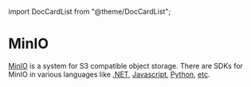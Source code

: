 import DocCardList from "@theme/DocCardList";

# MinIO
[MinIO](https://min.io/) is a system for S3 compatible object storage. There are SDKs for MinIO in various languages like [.NET](https://min.io/docs/minio/linux/developers/dotnet/minio-dotnet.html), [Javascript](https://min.io/docs/minio/linux/developers/javascript/minio-javascript.html), [Python](https://min.io/docs/minio/linux/developers/python/minio-py.html), [etc](https://min.io/docs/minio/linux/developers/minio-drivers.html).
